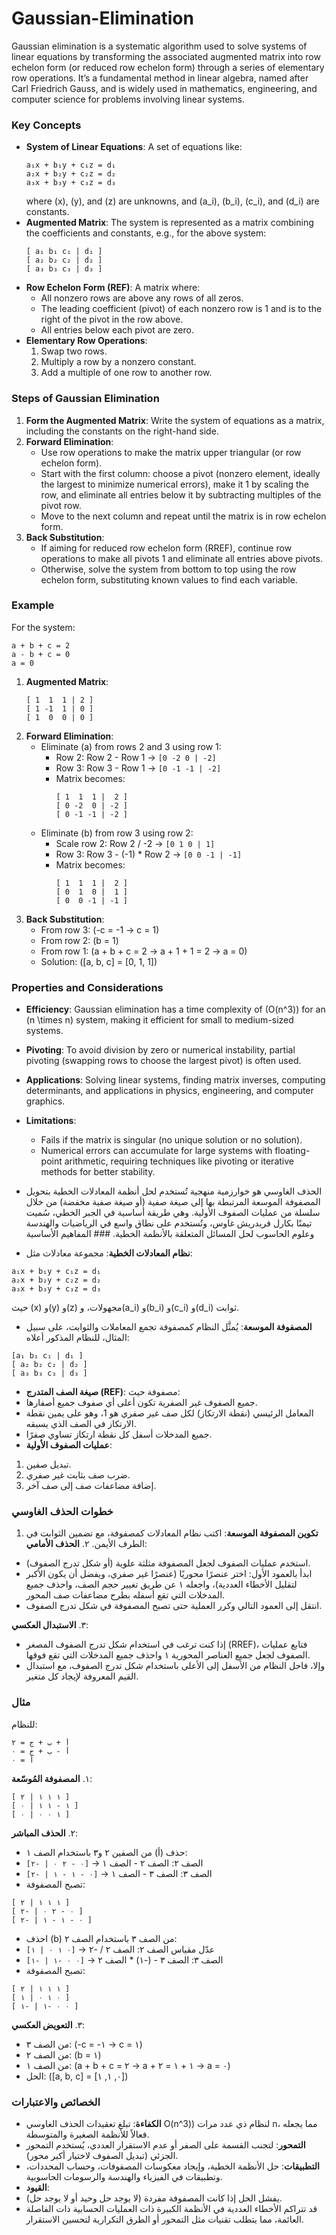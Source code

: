 # Gaussian-Elimination
Gaussian elimination is a systematic algorithm used to solve systems of linear equations by transforming the associated augmented matrix into row echelon form (or reduced row echelon form) through a series of elementary row operations. It’s a fundamental method in linear algebra, named after Carl Friedrich Gauss, and is widely used in mathematics, engineering, and computer science for problems involving linear systems.

### Key Concepts
- **System of Linear Equations**: A set of equations like:
  ```
  a₁x + b₁y + c₁z = d₁
  a₂x + b₂y + c₂z = d₂
  a₃x + b₃y + c₃z = d₃
  ```
  where \(x\), \(y\), and \(z\) are unknowns, and \(a_i\), \(b_i\), \(c_i\), and \(d_i\) are constants.
- **Augmented Matrix**: The system is represented as a matrix combining the coefficients and constants, e.g., for the above system:
  ```
  [ a₁ b₁ c₁ | d₁ ]
  [ a₂ b₂ c₂ | d₂ ]
  [ a₃ b₃ c₃ | d₃ ]
  ```
- **Row Echelon Form (REF)**: A matrix where:
  - All nonzero rows are above any rows of all zeros.
  - The leading coefficient (pivot) of each nonzero row is 1 and is to the right of the pivot in the row above.
  - All entries below each pivot are zero.
- **Elementary Row Operations**:
  1. Swap two rows.
  2. Multiply a row by a nonzero constant.
  3. Add a multiple of one row to another row.

### Steps of Gaussian Elimination
1. **Form the Augmented Matrix**: Write the system of equations as a matrix, including the constants on the right-hand side.
2. **Forward Elimination**:
   - Use row operations to make the matrix upper triangular (or row echelon form).
   - Start with the first column: choose a pivot (nonzero element, ideally the largest to minimize numerical errors), make it 1 by scaling the row, and eliminate all entries below it by subtracting multiples of the pivot row.
   - Move to the next column and repeat until the matrix is in row echelon form.
3. **Back Substitution**:
   - If aiming for reduced row echelon form (RREF), continue row operations to make all pivots 1 and eliminate all entries above pivots.
   - Otherwise, solve the system from bottom to top using the row echelon form, substituting known values to find each variable.

### Example
For the system:
```
a + b + c = 2
a - b + c = 0
a = 0
```
1. **Augmented Matrix**:
   ```
   [ 1  1  1 | 2 ]
   [ 1 -1  1 | 0 ]
   [ 1  0  0 | 0 ]
   ```
2. **Forward Elimination**:
   - Eliminate \(a\) from rows 2 and 3 using row 1:
     - Row 2: Row 2 - Row 1 → `[0 -2 0 | -2]`
     - Row 3: Row 3 - Row 1 → `[0 -1 -1 | -2]`
     - Matrix becomes:
       ```
       [ 1  1  1 |  2 ]
       [ 0 -2  0 | -2 ]
       [ 0 -1 -1 | -2 ]
       ```
   - Eliminate \(b\) from row 3 using row 2:
     - Scale row 2: Row 2 / -2 → `[0 1 0 | 1]`
     - Row 3: Row 3 - (-1) * Row 2 → `[0 0 -1 | -1]`
     - Matrix becomes:
       ```
       [ 1  1  1 |  2 ]
       [ 0  1  0 |  1 ]
       [ 0  0 -1 | -1 ]
       ```
3. **Back Substitution**:
   - From row 3: \(-c = -1 → c = 1\)
   - From row 2: \(b = 1\)
   - From row 1: \(a + b + c = 2 → a + 1 + 1 = 2 → a = 0\)
   - Solution: \([a, b, c] = [0, 1, 1]\)

### Properties and Considerations
- **Efficiency**: Gaussian elimination has a time complexity of \(O(n^3)\) for an \(n \times n\) system, making it efficient for small to medium-sized systems.
- **Pivoting**: To avoid division by zero or numerical instability, partial pivoting (swapping rows to choose the largest pivot) is often used.
- **Applications**: Solving linear systems, finding matrix inverses, computing determinants, and applications in physics, engineering, and computer graphics.
- **Limitations**:
  - Fails if the matrix is singular (no unique solution or no solution).
  - Numerical errors can accumulate for large systems with floating-point arithmetic, requiring techniques like pivoting or iterative methods for better stability.
 
- الحذف الغاوسي هو خوارزمية منهجية تُستخدم لحل أنظمة المعادلات الخطية بتحويل المصفوفة الموسعة المرتبطة بها إلى صيغة صفية (أو صيغة صفية مخفضة) من خلال سلسلة من عمليات الصفوف الأولية. وهي طريقة أساسية في الجبر الخطي، سُميت تيمنًا بكارل فريدريش غاوس، وتُستخدم على نطاق واسع في الرياضيات والهندسة وعلوم الحاسوب لحل المسائل المتعلقة بالأنظمة الخطية. ### المفاهيم الأساسية
- **نظام المعادلات الخطية**: مجموعة معادلات مثل:
```
a₁x + b₁y + c₁z = d₁
a₂x + b₂y + c₂z = d₂
a₃x + b₃y + c₃z = d₃
```
حيث \(x\) و\(y\) و\(z\) مجهولات، و\(a_i\) و\(b_i\) و\(c_i\) و\(d_i\) ثوابت.
- **المصفوفة الموسعة**: يُمثَّل النظام كمصفوفة تجمع المعاملات والثوابت، على سبيل المثال، للنظام المذكور أعلاه:
```
[a₁ b₁ c₁ | d₁ ]
[ a₂ b₂ c₂ | d₂ ]
[ a₃ b₃ c₃ | d₃ ]
```
- **صيغة الصف المتدرج (REF)**: مصفوفة حيث:
- جميع الصفوف غير الصفرية تكون أعلى أي صفوف جميع أصفارها.
- المعامل الرئيسي (نقطة الارتكاز) لكل صف غير صفري هو 1، وهو على يمين نقطة الارتكاز في الصف الذي يسبقه.
- جميع المدخلات أسفل كل نقطة ارتكاز تساوي صفرًا.
- **عمليات الصفوف الأولية**:
1. تبديل صفين.
2. ضرب صف بثابت غير صفري.
3. إضافة مضاعفات صف إلى صف آخر.

### خطوات الحذف الغاوسي
1. **تكوين المصفوفة الموسعة**: اكتب نظام المعادلات كمصفوفة، مع تضمين الثوابت في الطرف الأيمن.
٢. **الحذف الأمامي**:
- استخدم عمليات الصفوف لجعل المصفوفة مثلثة علوية (أو شكل تدرج الصفوف).
- ابدأ بالعمود الأول: اختر عنصرًا محوريًا (عنصرًا غير صفري، ويفضل أن يكون الأكبر لتقليل الأخطاء العددية)، واجعله ١ عن طريق تغيير حجم الصف، واحذف جميع المدخلات التي تقع أسفله بطرح مضاعفات صف المحور.
- انتقل إلى العمود التالي وكرر العملية حتى تصبح المصفوفة في شكل تدرج الصفوف.

٣. **الاستبدال العكسي**:
- إذا كنت ترغب في استخدام شكل تدرج الصفوف المصغر (RREF)، فتابع عمليات الصفوف لجعل جميع العناصر المحورية ١ واحذف جميع المدخلات التي تقع فوقها.
- وإلا، فاحل النظام من الأسفل إلى الأعلى باستخدام شكل تدرج الصفوف، مع استبدال القيم المعروفة لإيجاد كل متغير.

### مثال
للنظام:
```
أ + ب + ج = ٢
أ - ب + ج = ٠
أ = ٠
```
١. **المصفوفة المُوسّعة**:
```
[ ١ ١ ١ | ٢ ]
[ ١ - ١ ١ | ٠ ]
[ ١ ٠ ٠ | ٠ ]
```
٢. **الحذف المباشر**:
- حذف \(أ\) من الصفين ٢ و٣ باستخدام الصف ١:
- الصف ٢: الصف ٢ - الصف ١ → `[٠ - ٢ ٠ | -٢]`
- الصف ٣: الصف ٣ - الصف ١ → `[٠ - ١ - ١ | -٢]`
- تصبح المصفوفة:
```
[ ١ ١ ١ | ٢ ]
[ ٠ - ٢ ٠ | -٢ ]
[ ٠ - ١ - ١ | -٢ ]
```
- احذف \(b\) من الصف ٣ باستخدام الصف ٢:
- عدّل مقياس الصف ٢: الصف ٢ / -٢ → `[٠ ١ ٠ | ١]`
- الصف ٣: الصف ٣ - (-١) * الصف ٢ → `[٠ ٠ -١ | -١]`
- تصبح المصفوفة:
```
[ ١ ١ ١ | ٢ ]
[ ٠ ١ ٠ | ١ ]
[ ٠ ٠ -١ | -١ ]
```
٣. **التعويض العكسي**:
- من الصف ٣: \(-c = -١ → c = ١\)
- من الصف ٢: \(b = ١\)
- من الصف ١: \(a + b + c = ٢ → a + ١ + ١ = ٢ → a = ٠\)
- الحل: \([a, b, c] = [٠, ١, ١]\)

### الخصائص والاعتبارات
- **الكفاءة**: تبلغ تعقيدات الحذف الغاوسي O(n^3)\) لنظام ذي عدد مرات n، مما يجعله فعالاً للأنظمة الصغيرة والمتوسطة.
- **التمحور**: لتجنب القسمة على الصفر أو عدم الاستقرار العددي، يُستخدم التمحور الجزئي (تبديل الصفوف لاختيار أكبر محور).
- **التطبيقات**: حل الأنظمة الخطية، وإيجاد معكوسات المصفوفات، وحساب المحددات، وتطبيقات في الفيزياء والهندسة والرسومات الحاسوبية.
- **القيود**:
- يفشل الحل إذا كانت المصفوفة مفردة (لا يوجد حل وحيد أو لا يوجد حل).
- قد تتراكم الأخطاء العددية في الأنظمة الكبيرة ذات العمليات الحسابية ذات الفاصلة العائمة، مما يتطلب تقنيات مثل التمحور أو الطرق التكرارية لتحسين الاستقرار.

